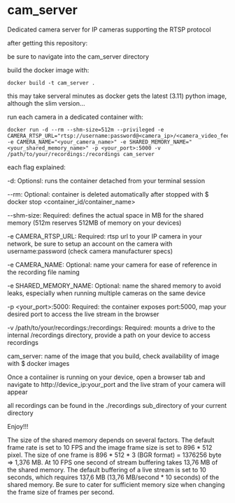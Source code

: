 # cam_server

Dedicated camera server for IP cameras supporting the RTSP protocol


after getting this repository:

  be sure to navigate into the cam_server directory
  
  build the docker image with:
  
    docker build -t cam_server .
    
  this may take serveral minutes as docker gets the latest (3.11) python image, although the slim version...
  
  run each camera in a dedicated container with:
  
    docker run -d --rm --shm-size=512m --privileged -e CAMERA_RTSP_URL="rtsp://username:password@<camera_ip>/<camera_video_feed>" -e CAMERA_NAME="<your_camera_name>" -e SHARED_MEMORY_NAME="<your_shared_memory_name>" -p <your_port>:5000 -v /path/to/your/recordings:/recordings cam_server
  
  each flag explained:
  
  -d: Optionsl: runs the container detached from your terminal session
  
  --rm: Optional: container is deleted automatically after stopped with $ docker stop <container_id/container_name> 
  
  --shm-size: Required: defines the actual space in MB for the shared memory (512m reserves 512MB of memory on your devices) 
  
  -e CAMERA_RTSP_URL: Required: rtsp url to your IP camera in your network, be sure to setup an account on the camera with username:password (check camera manufacturer specs) 
  
  -e CAMERA_NAME: Optional: name your camera for ease of reference in the recording file naming
  
  -e SHARED_MEMORY_NAME: Optional: name the shared memory to avoid leaks, especially when running multiple cameras on the same device 
  
  -p <your_port>:5000: Required: the container exposes port:5000, map your desired port to access the live stream in the browser 
  
  -v /path/to/your/recordings:/recordings: Required: mounts a drive to the internal /recordings directory, provide a path on your device to access recordings

  cam_server: name of the image that you build, check availability of image with $ docker images

  
  Once a contaiiner is running on your device, open a browser tab and navigate to http://device_ip:your_port and the live stram of your camera will appear
  
  all recordings can be found in the ./recordings sub_directory of your current directory
  
  Enjoy!!!


The size of the shared memory depends on several factors. The default frame rate is set to 10 FPS and the image frame size is set to 896 * 512 pixel. The size of one frame is 896 * 512 * 3 (BGR format) = 1376256 byte => 1,376 MB. At 10 FPS one second of stream buffering takes 13,76 MB of the shared memory. The default buffering of a live stream is set to 10 seconds, which requires 137,6 MB (13,76 MB/second * 10 seconds) of the shared memory. Be sure to cater for sufficient memory size when changing the frame size of frames per second.
